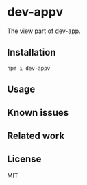 # dev-appv

The view part of dev-app.

## Installation

```
npm i dev-appv
```

## Usage

## Known issues

## Related work

## License

MIT
